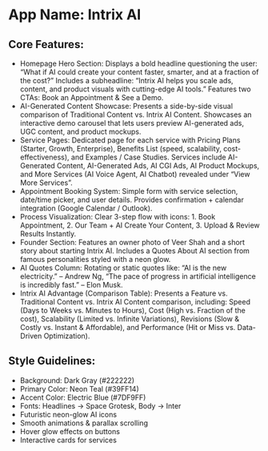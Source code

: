 # **App Name**: Intrix AI

## Core Features:

- Homepage Hero Section: Displays a bold headline questioning the user: “What if AI could create your content faster, smarter, and at a fraction of the cost?” Includes a subheadline: “Intrix AI helps you scale ads, content, and product visuals with cutting-edge AI tools.” Features two CTAs: Book an Appointment & See a Demo.
- AI-Generated Content Showcase: Presents a side-by-side visual comparison of Traditional Content vs. Intrix AI Content. Showcases an interactive demo carousel that lets users preview AI-generated ads, UGC content, and product mockups.
- Service Pages: Dedicated page for each service with Pricing Plans (Starter, Growth, Enterprise), Benefits List (speed, scalability, cost-effectiveness), and Examples / Case Studies. Services include AI-Generated Content, AI-Generated Ads, AI CGI Ads, AI Product Mockups, and More Services (AI Voice Agent, AI Chatbot) revealed under “View More Services”.
- Appointment Booking System: Simple form with service selection, date/time picker, and user details. Provides confirmation + calendar integration (Google Calendar / Outlook).
- Process Visualization: Clear 3-step flow with icons: 1. Book Appointment, 2. Our Team + AI Create Your Content, 3. Upload & Review Results Instantly.
- Founder Section: Features an owner photo of Veer Shah and a short story about starting Intrix AI. Includes a Quotes About AI section from famous personalities styled with a neon glow.
- AI Quotes Column: Rotating or static quotes like: “AI is the new electricity.” – Andrew Ng, “The pace of progress in artificial intelligence is incredibly fast.” – Elon Musk.
- Intrix AI Advantage (Comparison Table): Presents a Feature vs. Traditional Content vs. Intrix AI Content comparison, including: Speed (Days to Weeks vs. Minutes to Hours), Cost (High vs. Fraction of the cost), Scalability (Limited vs. Infinite Variations), Revisions (Slow & Costly vs. Instant & Affordable), and Performance (Hit or Miss vs. Data-Driven Optimization).

## Style Guidelines:

- Background: Dark Gray (#222222)
- Primary Color: Neon Teal (#39FF14)
- Accent Color: Electric Blue (#7DF9FF)
- Fonts: Headlines → Space Grotesk, Body → Inter
- Futuristic neon-glow AI icons
- Smooth animations & parallax scrolling
- Hover glow effects on buttons
- Interactive cards for services